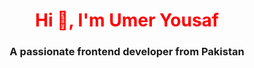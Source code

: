  <style>
      h1 {
        color: red;
      }
    </style>

<h1 align="center">Hi 👋, I'm Umer Yousaf</h1>
<h3 align="center">A passionate frontend developer from Pakistan</h3>
